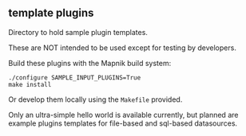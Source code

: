 ## template plugins

Directory to hold sample plugin templates.

These are NOT intended to be used except for testing by developers.

Build these plugins with the Mapnik build system:

    ./configure SAMPLE_INPUT_PLUGINS=True
    make install

Or develop them locally using the `Makefile` provided.

Only an ultra-simple hello world is available currently,
but planned are example plugins templates for file-based
and sql-based datasources.
